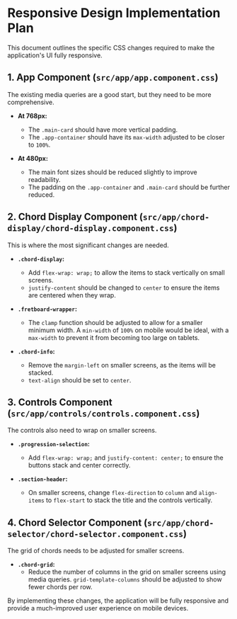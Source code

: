 # Responsive Design Implementation Plan

This document outlines the specific CSS changes required to make the application's UI fully responsive.

## 1. App Component (`src/app/app.component.css`)

The existing media queries are a good start, but they need to be more comprehensive.

- **At 768px:**
  - The `.main-card` should have more vertical padding.
  - The `.app-container` should have its `max-width` adjusted to be closer to `100%`.

- **At 480px:**
  - The main font sizes should be reduced slightly to improve readability.
  - The padding on the `.app-container` and `.main-card` should be further reduced.

## 2. Chord Display Component (`src/app/chord-display/chord-display.component.css`)

This is where the most significant changes are needed.

- **`.chord-display`:**
  - Add `flex-wrap: wrap;` to allow the items to stack vertically on small screens.
  - `justify-content` should be changed to `center` to ensure the items are centered when they wrap.

- **`.fretboard-wrapper`:**
  - The `clamp` function should be adjusted to allow for a smaller minimum width. A `min-width` of `100%` on mobile would be ideal, with a `max-width` to prevent it from becoming too large on tablets.

- **`.chord-info`:**
  - Remove the `margin-left` on smaller screens, as the items will be stacked.
  - `text-align` should be set to `center`.

## 3. Controls Component (`src/app/controls/controls.component.css`)

The controls also need to wrap on smaller screens.

- **`.progression-selection`:**
  - Add `flex-wrap: wrap;` and `justify-content: center;` to ensure the buttons stack and center correctly.

- **`.section-header`:**
  - On smaller screens, change `flex-direction` to `column` and `align-items` to `flex-start` to stack the title and the controls vertically.

## 4. Chord Selector Component (`src/app/chord-selector/chord-selector.component.css`)

The grid of chords needs to be adjusted for smaller screens.

- **`.chord-grid`:**
  - Reduce the number of columns in the grid on smaller screens using media queries. `grid-template-columns` should be adjusted to show fewer chords per row.

By implementing these changes, the application will be fully responsive and provide a much-improved user experience on mobile devices.